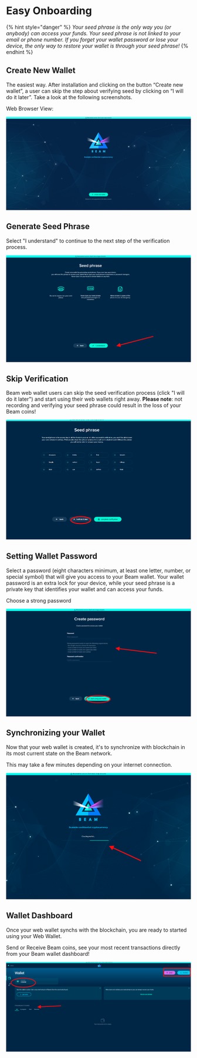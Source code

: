 # Easy Onboarding

{% hint style="danger" %}
&#x20;_Your seed phrase is the only way you (or anybody) can access your funds. Your seed phrase is not linked to your email or phone number. If you forget your wallet password or lose your device, the only way to restore your wallet is through your seed phrase!_
{% endhint %}

## Create New Wallet

The easiest way. After installation and clicking on the button “Create new wallet”, a user can skip the step about verifying seed by clicking on “I will do it later”. Take a look at the following screenshots.

Web Browser View:

![](../.gitbook/assets/0111.png)

## Generate Seed Phrase

Select "I understand" to continue to the next step of the verification process.

![](<../.gitbook/assets/Screen Shot 2021-05-31 at 3.49.57 PM.png>)

## Skip Verification

Beam web wallet users can skip the seed verification process (click "I will do it later") and start using their  web wallets right away. **Please note**: not recording and verifying your seed phrase could result in the loss of your Beam coins!

![](<../.gitbook/assets/Screen Shot 2021-05-31 at 3.59.03 PM.png>)

## Setting Wallet Password

Select a password (eight characters minimum, at least one letter, number, or special symbol) that will give you access to your Beam wallet. Your wallet password is an extra lock for your device, while your seed phrase is a private key that identifies your wallet and can access your funds.

Choose a strong password

![](<../.gitbook/assets/Screen Shot 2021-05-31 at 4.04.21 PM.png>)

## Synchronizing your Wallet

Now that your web wallet is created, it's to synchronize with blockchain in its most current state on the Beam network.&#x20;

This may take a few minutes depending on your internet connection.

![](<../.gitbook/assets/Screen Shot 2021-05-31 at 4.11.40 PM.png>)

## Wallet Dashboard

Once your web wallet synchs with the blockchain, you are ready to started using your Web Wallet.

Send or Receive Beam coins, see your most recent transactions directly from your Beam wallet dashboard!

![](<../.gitbook/assets/Screen Shot 2021-06-01 at 5.22.52 PM.png>)

